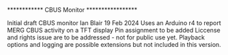 ************ CBUS Monitor *****************

Initial draft CBUS monitor
Ian Blair 19 Feb 2024
Uses an Arduino r4 to report MERG CBUS activity on a TFT display
Pin assignment to be added
Liccense and rights issue are to be addressed - not for public use yet.
Playback options and logging are possible extensions but not included in this version.
